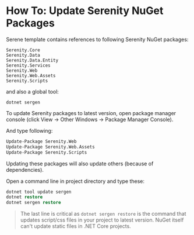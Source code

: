 # How To: Update Serenity NuGet Packages

Serene template contains references to following Serenity NuGet packages:

```
Serenity.Core
Serenity.Data
Serenity.Data.Entity
Serenity.Services
Serenity.Web
Serenity.Web.Assets
Serenity.Scripts
```

and also a global tool:

`dotnet sergen`

To update Serenity packages to latest version, open package manager console (click View -> Other Windows -> Package Manager Console).

And type following:

```ps
Update-Package Serenity.Web
Update-Package Serenity.Web.Assets
Update-Package Serenity.Scripts
```
Updating these packages will also update others (because of dependencies).

Open a command line in project directory and type these:

```ps
dotnet tool update sergen
dotnet restore
dotnet sergen restore
```

> The last line is critical as `dotnet sergen restore` is the command that updates script/css files in your project to latest version. NuGet itself can't update static files in .NET Core projects.
